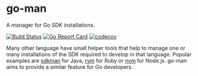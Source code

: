 # go-man
A manager for Go SDK installations.

[![Build Status](https://github.com/NoizeMe/go-man/workflows/Build/badge.svg)](https://github.com/NoizeMe/go-man/actions?query=workflow:Build)
[![Go Report Card](https://goreportcard.com/badge/github.com/NoizeMe/go-man)](https://goreportcard.com/report/github.com/NoizeMe/go-man)
[![codecov](https://codecov.io/gh/NoizeMe/go-man/branch/master/graph/badge.svg)](https://codecov.io/gh/NoizeMe/go-man)

Many other language have small helper tools that help to manage one or many installations of the SDK required to develop in
that language. Popular examples are [sdkman](https://sdkman.io/) for Java, [rvm](https://rvm.io/) for Ruby or
[nvm](https://github.com/nvm-sh/nvm) for Node.js. go-man aims to provide a similar feature for Go developers.
